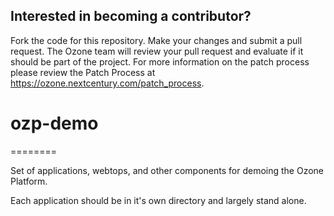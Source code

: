 ## Interested in becoming a contributor? 
Fork the code for this repository. Make your changes and submit a pull request. The Ozone team will review your pull request and evaluate if it should be part of the project. For more information on the patch process please review the Patch Process at https://ozone.nextcentury.com/patch_process.

# ozp-demo
========

Set of applications, webtops, and other components for demoing the Ozone Platform.

Each application should be in it's own directory and largely stand alone.

